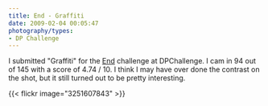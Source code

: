```yaml
---
title: End - Graffiti
date: 2009-02-04 00:05:47
photography/types:
- DP Challenge
---
```

I submitted "Graffiti" for the <a href="http://www.dpchallenge.com/image.php?IMAGE_ID=762635">End</a> challenge at DPChallenge.  I cam in 94 out of 145 with a score of 4.74 / 10.  I think I may have over done the contrast on the shot, but it still turned out to be pretty interesting.

{{< flickr image="3251607843" >}}